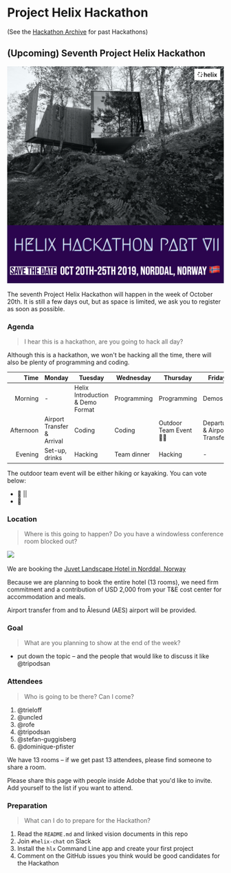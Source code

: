 # Project Helix Hackathon

(See the [Hackathon Archive](.) for past Hackathons)

## (Upcoming) Seventh Project Helix Hackathon

[![](./Helix%20Save%20the%20Date%207.jpg)](https://spark.adobe.com/post/0XA5COsZG7TkP/)

The seventh Project Helix Hackathon will happen in the week of October 20th. It is still a few days out, but as space is limited, we ask you to register as soon as possible.

### Agenda

> I hear this is a hackathon, are you going to hack all day?

Although this is a hackathon, we won't be hacking all the time, there will also be plenty of programming and coding.

| Time      | Monday         | Tuesday                          | Wednesday   | Thursday    | Friday    |
| --------: | -------------- | -------------------------------- | ----------- | ----------- | --------- |
|   Morning | -              | Helix Introduction & Demo Format | Programming | Programming | Demos     |
| Afternoon | Airport Transfer & Arrival       | Coding                           | Coding      | Outdoor Team Event 🥾🛶     | Departure & Airport Transfer |
|   Evening | Set-up, drinks | Hacking                          | Team dinner | Hacking     | -         |

The outdoor team event will be either hiking or kayaking. You can vote below:

* 🥾 ||
* 🛶 

### Location

> Where is this going to happen? Do you have a windowless conference room blocked out?

![](http://www.juvet.com/upload_images/DFFF77243C0C4B9EB11EA572B4D8C2B1.jpg.ashx?width=1920&quality=90&crop=(0,0,0,0))

We are booking the [Juvet Landscape Hotel in Norddal, Norway](http://www.juvet.com/the-juvet-hotel/the-hotel)

Because we are planning to book the entire hotel (13 rooms), we need firm commitment and a contribution of USD 2,000 from your T&E cost center for accommodation and meals.

Airport transfer from and to Ålesund (AES) airport will be provided.

### Goal

> What are you planning to show at the end of the week?

* put down the topic – and the people that would like to discuss it like @tripodsan

### Attendees

> Who is going to be there? Can I come?

1. @trieloff 
2. @uncled
3. @rofe
4. @tripodsan
5. @stefan-guggisberg
6. @dominique-pfister

We have 13 rooms – if we get past 13 attendees, please find someone to share a room.

Please share this page with people inside Adobe that you'd like to invite. Add yourself to the list if you want to attend.

### Preparation

> What can I do to prepare for the Hackathon?

1. Read the `README.md` and linked vision documents in this repo
2. Join `#helix-chat` on Slack
3. Install the `hlx` Command Line app and create your first project
4. Comment on the GitHub issues you think would be good candidates for the Hackathon
